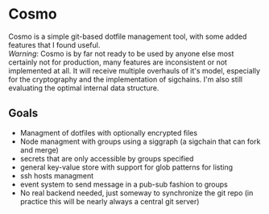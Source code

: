 # Cosmo
Cosmo is a simple git-based dotfile management tool, with some added features that I found useful.  
*Warning*: Cosmo is by far not ready to be used by anyone else most certainly not for production, many features are inconsistent or not implemented at all. It will receive multiple overhauls of it's model, especially for the cryptography and the implementation of sigchains. I'm also still evaluating the optimal internal data structure.

## Goals
- Managment of dotfiles with optionally encrypted files
- Node managment with groups using a siggraph (a sigchain that can fork and merge)
- secrets that are only accessible by groups specified
- general key-value store with support for glob patterns for listing
- ssh hosts managment
- event system to send message in a pub-sub fashion to groups
- No real backend needed, just someway to synchronize the git repo (in practice this will be nearly always a central git server)